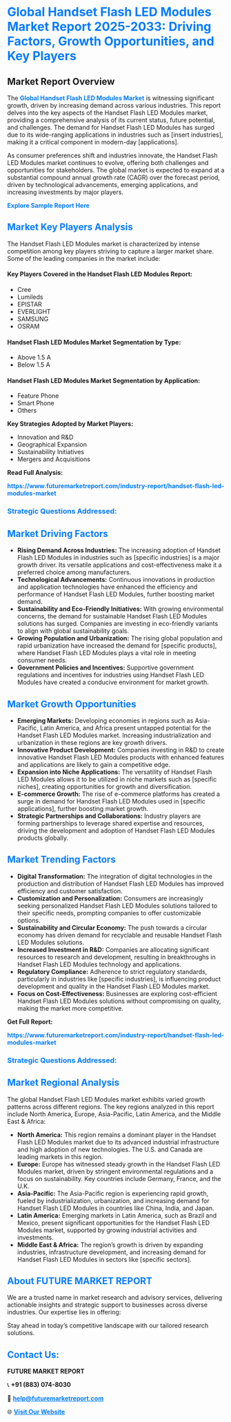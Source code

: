 <h1 style="color: #007BFF;">Global Handset Flash LED Modules Market Report 2025-2033: Driving Factors, Growth Opportunities, and Key Players</h1>

<section id="overview">
<h2>Market Report Overview</h2>
<p>The <a href="https://www.futuremarketreport.com/industry-report/handset-flash-led-modules-market" style="color: #007BFF; text-decoration: none;"><strong>Global Handset Flash LED Modules Market</strong></a> is witnessing significant growth, driven by increasing demand across various industries. This report delves into the key aspects of the Handset Flash LED Modules market, providing a comprehensive analysis of its current status, future potential, and challenges. The demand for Handset Flash LED Modules has surged due to its wide-ranging applications in industries such as [insert industries], making it a critical component in modern-day [applications].</p>
<p>As consumer preferences shift and industries innovate, the Handset Flash LED Modules market continues to evolve, offering both challenges and opportunities for stakeholders. The global market is expected to expand at a substantial compound annual growth rate (CAGR) over the forecast period, driven by technological advancements, emerging applications, and increasing investments by major players.</p>
</section>

<section id="overview">
<p><a href="https://www.futuremarketreport.com/request-sample/reportId=76413" style="color: #007BFF; text-decoration: none;"><strong>Explore Sample Report Here</strong></a></p>
</section>

<section id="key-players">
<h2 style="color: #007BFF;">Market Key Players Analysis</h2>
<p>The Handset Flash LED Modules market is characterized by intense competition among key players striving to capture a larger market share. Some of the leading companies in the market include:</p>
<h4>Key Players Covered in the Handset Flash LED Modules Report:</h4>
<ul><li>Cree</li><li>Lumileds</li><li>EPISTAR</li><li>EVERLIGHT</li><li>SAMSUNG</li><li>OSRAM</li></ul>
<h4>Handset Flash LED Modules Market Segmentation by Type:</h4>
<ul><li>Above 1.5 A</li><li>Below 1.5 A</li></ul>

<h4>Handset Flash LED Modules Market Segmentation by Application:</h4>
<ul><li>Feature Phone</li><li>Smart Phone</li><li>Others</li></ul>
<p><strong>Key Strategies Adopted by Market Players:</strong></p>
<ul>
<li>Innovation and R&D</li>
<li>Geographical Expansion</li>
<li>Sustainability Initiatives</li>
<li>Mergers and Acquisitions</li>
</ul>
</section>

<section>
<p><strong>Read Full Analysis: </strong></p><a href="https://www.futuremarketreport.com/industry-report/handset-flash-led-modules-market" style="color: #007BFF; text-decoration: none;"><strong>https://www.futuremarketreport.com/industry-report/handset-flash-led-modules-market</strong></a>
<h3 style="color: #007BFF;">Strategic Questions Addressed:</h3>
</section>

<section id="driving-factors">
<h2 style="color: #007BFF;">Market Driving Factors</h2>
<ul>
<li><strong>Rising Demand Across Industries:</strong> The increasing adoption of Handset Flash LED Modules in industries such as [specific industries] is a major growth driver. Its versatile applications and cost-effectiveness make it a preferred choice among manufacturers.</li>
<li><strong>Technological Advancements:</strong> Continuous innovations in production and application technologies have enhanced the efficiency and performance of Handset Flash LED Modules, further boosting market demand.</li>
<li><strong>Sustainability and Eco-Friendly Initiatives:</strong> With growing environmental concerns, the demand for sustainable Handset Flash LED Modules solutions has surged. Companies are investing in eco-friendly variants to align with global sustainability goals.</li>
<li><strong>Growing Population and Urbanization:</strong> The rising global population and rapid urbanization have increased the demand for [specific products], where Handset Flash LED Modules plays a vital role in meeting consumer needs.</li>
<li><strong>Government Policies and Incentives:</strong> Supportive government regulations and incentives for industries using Handset Flash LED Modules have created a conducive environment for market growth.</li>
</ul>
</section>

<section id="growth-opportunities">
<h2 style="color: #007BFF;">Market Growth Opportunities</h2>
<ul>
<li><strong>Emerging Markets:</strong> Developing economies in regions such as Asia-Pacific, Latin America, and Africa present untapped potential for the Handset Flash LED Modules market. Increasing industrialization and urbanization in these regions are key growth drivers.</li>
<li><strong>Innovative Product Development:</strong> Companies investing in R&D to create innovative Handset Flash LED Modules products with enhanced features and applications are likely to gain a competitive edge.</li>
<li><strong>Expansion into Niche Applications:</strong> The versatility of Handset Flash LED Modules allows it to be utilized in niche markets such as [specific niches], creating opportunities for growth and diversification.</li>
<li><strong>E-commerce Growth:</strong> The rise of e-commerce platforms has created a surge in demand for Handset Flash LED Modules used in [specific applications], further boosting market growth.</li>
<li><strong>Strategic Partnerships and Collaborations:</strong> Industry players are forming partnerships to leverage shared expertise and resources, driving the development and adoption of Handset Flash LED Modules products globally.</li>
</ul>
</section>

<section id="trending-factors">
<h2 style="color: #007BFF;">Market Trending Factors</h2>
<ul>
<li><strong>Digital Transformation:</strong> The integration of digital technologies in the production and distribution of Handset Flash LED Modules has improved efficiency and customer satisfaction.</li>
<li><strong>Customization and Personalization:</strong> Consumers are increasingly seeking personalized Handset Flash LED Modules solutions tailored to their specific needs, prompting companies to offer customizable options.</li>
<li><strong>Sustainability and Circular Economy:</strong> The push towards a circular economy has driven demand for recyclable and reusable Handset Flash LED Modules solutions.</li>
<li><strong>Increased Investment in R&D:</strong> Companies are allocating significant resources to research and development, resulting in breakthroughs in Handset Flash LED Modules technology and applications.</li>
<li><strong>Regulatory Compliance:</strong> Adherence to strict regulatory standards, particularly in industries like [specific industries], is influencing product development and quality in the Handset Flash LED Modules market.</li>
<li><strong>Focus on Cost-Effectiveness:</strong> Businesses are exploring cost-efficient Handset Flash LED Modules solutions without compromising on quality, making the market more competitive.</li>
</ul>
</section>

<section>
<p><strong>Get Full Report: </strong></p><a href="https://www.futuremarketreport.com/industry-report/handset-flash-led-modules-market" style="color: #007BFF; text-decoration: none;"><strong>https://www.futuremarketreport.com/industry-report/handset-flash-led-modules-market</strong></a>
<h3 style="color: #007BFF;">Strategic Questions Addressed:</h3>
</section>


<section id="regional-analysis">
<h2 style="color: #007BFF;">Market Regional Analysis</h2>
<p>The global Handset Flash LED Modules market exhibits varied growth patterns across different regions. The key regions analyzed in this report include North America, Europe, Asia-Pacific, Latin America, and the Middle East & Africa:</p>
<ul>
<li><strong>North America:</strong> This region remains a dominant player in the Handset Flash LED Modules market due to its advanced industrial infrastructure and high adoption of new technologies. The U.S. and Canada are leading markets in this region.</li>
<li><strong>Europe:</strong> Europe has witnessed steady growth in the Handset Flash LED Modules market, driven by stringent environmental regulations and a focus on sustainability. Key countries include Germany, France, and the U.K.</li>
<li><strong>Asia-Pacific:</strong> The Asia-Pacific region is experiencing rapid growth, fueled by industrialization, urbanization, and increasing demand for Handset Flash LED Modules in countries like China, India, and Japan.</li>
<li><strong>Latin America:</strong> Emerging markets in Latin America, such as Brazil and Mexico, present significant opportunities for the Handset Flash LED Modules market, supported by growing industrial activities and investments.</li>
<li><strong>Middle East & Africa:</strong> The region’s growth is driven by expanding industries, infrastructure development, and increasing demand for Handset Flash LED Modules in sectors like [specific sectors].</li>
</ul>
</section>

<footer>
<h2 style="color: #007BFF;">About FUTURE MARKET REPORT</h2>
<p>We are a trusted name in market research and advisory services, delivering actionable insights and strategic support to businesses across diverse industries. Our expertise lies in offering:</p>

<p>Stay ahead in today’s competitive landscape with our tailored research solutions.</p>

<h2 style="color: #007BFF;">Contact Us:</h2>
<p><strong>FUTURE MARKET REPORT</strong></p>
<p>📞 <strong>+91 (883) 074-8030</strong></p>
<p>📧 <strong><a href="mailto:help@futuremarketreport.com" style="color: #007BFF;">help@futuremarketreport.com</a></strong></p>
<p>🌐 <strong><a href="https://www.futuremarketreport.com/" style="color: #007BFF;">Visit Our Website</a></strong></p>
</footer>